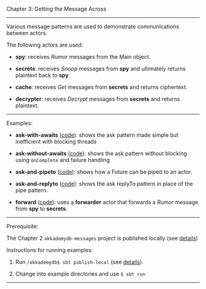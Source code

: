 Chapter 3:  Getting the Message Across 

***

Various message patterns are used to demonstrate communications between actors.

The following actors are used:

* **spy**: receives *Rumor* messages from the Main object.

* **secrets**: receives *Snoop* messages from **spy** and ultimately returns plaintext back to **spy**.

* **cache**: receives *Get* messages from **secrets** and returns ciphertext.

* **decrypter**: receives *Decrypt* messages from **secrets** and returns plaintext.


***

Examples:

* **ask-with-awaits** ([code](ask-with-awaits/src/main/scala/AskWithAwaits.scala)):
shows the ask pattern made simple but inefficient with blocking threads

* **ask-without-awaits** ([code](ask-without-awaits/src/main/scala/AskWithoutAwaits.scala)):
shows the ask pattern without blocking using `onComplete` and failure handling 

* **ask-and-pipeto** ([code](ask-and-pipeto/src/main/scala/AskAndPipeTo.scala)):
shows how a Future can be piped to an actor.

* **ask-and-replyto** ([code](ask-and-replyto/src/main/scala/AskAndReplyTo.scala)):
shows the ask replyTo pattern in place of the pipe pattern.

* **forward** ([code](forward/src/main/scala/Forward.scala)):
uses a **forwarder** actor that forwards a *Rumor* message from **spy** to **secrets**.


***

Prerequisite:  

The Chapter 2 `akkademydb-messages` project is published locally (see [details](../ch2/akkademydb-messages/README.md))


Instructions for running examples:

1) Run `/akkademydb$ sbt publish-local` (see [details](akkademydb/README.md)).

2) Change into example directories and use `$ sbt run`

***

